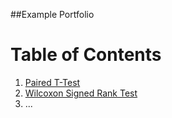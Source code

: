 ##Example Portfolio

# Table of Contents
1. [Paired T-Test]()
2. [Wilcoxon Signed Rank Test]()
3. ...
